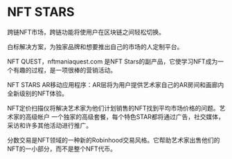 # NFT STARS

跨链NFT市场，跨链功能将使用户在区块链之间轻松切换。

白标解决方案，为独家品牌和想要推出自己的市场的人定制平台。

NFT QUEST，nftmaniaquest.com 是NFT Stars的副产品，它使学习NFT成为一个有趣的过程，是一项很棒的营销活动。

NFT STARS AR移动应用程序：AR层将为用户提供艺术家自己的AR房间和画廊内全新级别的NFT体验。

NFT定价扫描仪将解决艺术家为他们计划销售的NFT找到平均市场价格的问题。艺术家的高级帐户
一个独家的高级套餐，每个特色STAR都将通过广告，社交媒体，采访和许多其他活动进行推广。

分数交易是NFT领域的一种新的Robinhood交易风格。它帮助艺术家出售他们的NFT的一小部分，而不是整个NFT代币。
